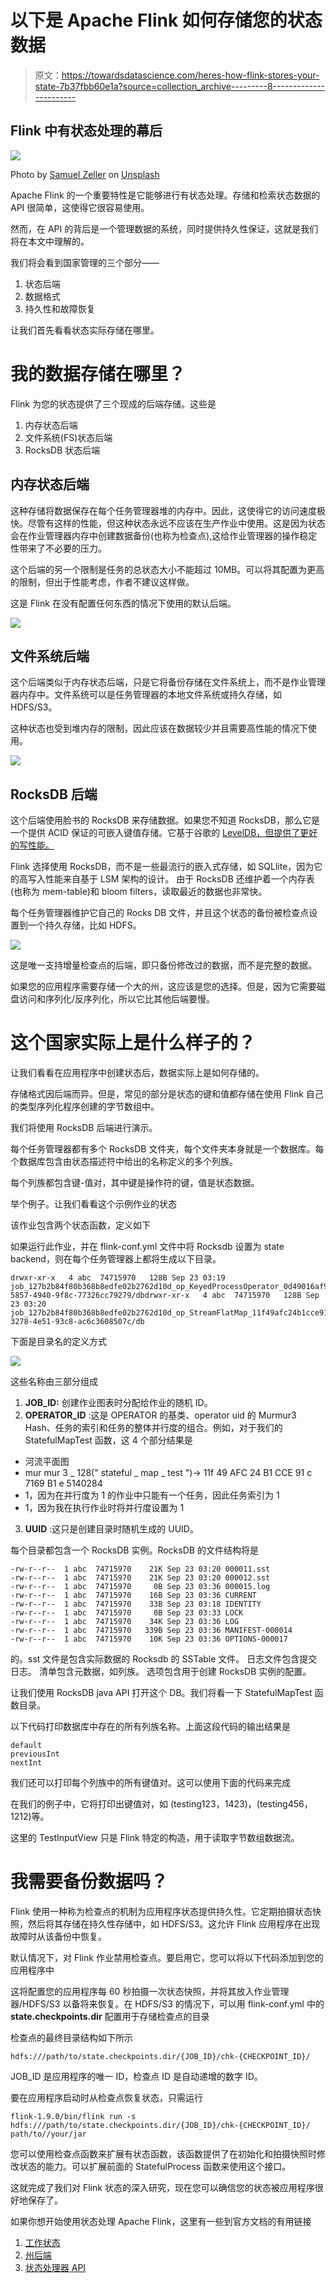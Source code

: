 # 以下是 Apache Flink 如何存储您的状态数据

> 原文：<https://towardsdatascience.com/heres-how-flink-stores-your-state-7b37fbb60e1a?source=collection_archive---------8----------------------->

## Flink 中有状态处理的幕后

![](img/9ef248763963c916f1df5d4e31d5ee76.png)

Photo by [Samuel Zeller](https://unsplash.com/@samuelzeller?utm_source=medium&utm_medium=referral) on [Unsplash](https://unsplash.com?utm_source=medium&utm_medium=referral)

Apache Flink 的一个重要特性是它能够进行有状态处理。存储和检索状态数据的 API 很简单，这使得它很容易使用。

然而，在 API 的背后是一个管理数据的系统，同时提供持久性保证，这就是我们将在本文中理解的。

我们将会看到国家管理的三个部分——

1.  状态后端
2.  数据格式
3.  持久性和故障恢复

让我们首先看看状态实际存储在哪里。

# 我的数据存储在哪里？

Flink 为您的状态提供了三个现成的后端存储。这些是

1.  内存状态后端
2.  文件系统(FS)状态后端
3.  RocksDB 状态后端

## 内存状态后端

这种存储将数据保存在每个任务管理器堆的内存中。因此，这使得它的访问速度极快。尽管有这样的性能，但这种状态永远不应该在生产作业中使用。这是因为状态会在作业管理器内存中创建数据备份(也称为检查点),这给作业管理器的操作稳定性带来了不必要的压力。

这个后端的另一个限制是任务的总状态大小不能超过 10MB。可以将其配置为更高的限制，但出于性能考虑，作者不建议这样做。

这是 Flink 在没有配置任何东西的情况下使用的默认后端。

![](img/1191ea4ee451c82a92a12e1b8e042186.png)

## 文件系统后端

这个后端类似于内存状态后端，只是它将备份存储在文件系统上，而不是作业管理器内存中。文件系统可以是任务管理器的本地文件系统或持久存储，如 HDFS/S3。

这种状态也受到堆内存的限制，因此应该在数据较少并且需要高性能的情况下使用。

![](img/32fc51092d52673f5dd9d79b1aa0e4c3.png)

## RocksDB 后端

这个后端使用脸书的 RocksDB 来存储数据。如果您不知道 RocksDB，那么它是一个提供 ACID 保证的可嵌入键值存储。它基于谷歌的 [LevelDB，但提供了更好的写性能。](https://github.com/google/leveldb)

Flink 选择使用 RocksDB，而不是一些最流行的嵌入式存储，如 SQLlite，因为它的高写入性能来自基于 LSM 架构的设计。
由于 RocksDB 还维护着一个内存表(也称为 mem-table)和 bloom filters，读取最近的数据也非常快。

每个任务管理器维护它自己的 Rocks DB 文件，并且这个状态的备份被检查点设置到一个持久存储，比如 HDFS。

![](img/6dd4d092e02a9cb3300c5efa615a1df6.png)

这是唯一支持增量检查点的后端，即只备份修改过的数据，而不是完整的数据。

如果您的应用程序需要存储一个大的州，这应该是您的选择。但是，因为它需要磁盘访问和序列化/反序列化，所以它比其他后端要慢。

# 这个国家实际上是什么样子的？

让我们看看在应用程序中创建状态后，数据实际上是如何存储的。

存储格式因后端而异。但是，常见的部分是状态的键和值都存储在使用 Flink 自己的类型序列化程序创建的字节数组中。

我们将使用 RocksDB 后端进行演示。

每个任务管理器都有多个 RocksDB 文件夹，每个文件夹本身就是一个数据库。每个数据库包含由状态描述符中给出的名称定义的多个列族。

每个列族都包含键-值对，其中键是操作符的键，值是状态数据。

举个例子。让我们看看这个示例作业的状态

该作业包含两个状态函数，定义如下

如果运行此作业，并在 flink-conf.yml 文件中将 Rocksdb 设置为 state backend，则在每个任务管理器上都将生成以下目录。

```
drwxr-xr-x   4 abc  74715970   128B Sep 23 03:19 job_127b2b84f80b368b8edfe02b2762d10d_op_KeyedProcessOperator_0d49016af99997646695a030f69aa7ee__1_1__uuid_65b50444-5857-4940-9f8c-77326cc79279/dbdrwxr-xr-x   4 abc  74715970   128B Sep 23 03:20 job_127b2b84f80b368b8edfe02b2762d10d_op_StreamFlatMap_11f49afc24b1cce91c7169b1e5140284__1_1__uuid_19b333d3-3278-4e51-93c8-ac6c3608507c/db
```

下面是目录名的定义方式

![](img/8566dce662214f1b99bc120f3a97a3e1.png)

这些名称由三部分组成

1.  **JOB_ID:** 创建作业图表时分配给作业的随机 ID。
2.  **OPERATOR_ID** :这是 OPERATOR 的基类、operator uid 的 Murmur3 Hash、任务的索引和任务的整体并行度的组合。例如，对于我们的 StatefulMapTest 函数，这 4 个部分结果是

*   河流平面图
*   mur mur 3 _ 128(" stateful _ map _ test ")-> 11f 49 AFC 24 B1 CCE 91 c 7169 B1 e 5140284
*   1，因为在并行度为 1 的作业中只能有一个任务，因此任务索引为 1
*   1，因为我在执行作业时将并行度设置为 1

3. **UUID** :这只是创建目录时随机生成的 UUID。

每个目录都包含一个 RocksDB 实例。RocksDB 的文件结构将是

```
-rw-r--r--  1 abc  74715970    21K Sep 23 03:20 000011.sst
-rw-r--r--  1 abc  74715970    21K Sep 23 03:20 000012.sst
-rw-r--r--  1 abc  74715970     0B Sep 23 03:36 000015.log
-rw-r--r--  1 abc  74715970    16B Sep 23 03:36 CURRENT
-rw-r--r--  1 abc  74715970    33B Sep 23 03:18 IDENTITY
-rw-r--r--  1 abc  74715970     0B Sep 23 03:33 LOCK
-rw-r--r--  1 abc  74715970    34K Sep 23 03:36 LOG
-rw-r--r--  1 abc  74715970   339B Sep 23 03:36 MANIFEST-000014
-rw-r--r--  1 abc  74715970    10K Sep 23 03:36 OPTIONS-000017
```

的。sst 文件是包含实际数据的 Rocksdb 的 SSTable 文件。
日志文件包含提交日志。
清单包含元数据，如列族。
选项包含用于创建 RocksDB 实例的配置。

让我们使用 RocksDB java API 打开这个 DB。我们将看一下 StatefulMapTest 函数目录。

以下代码打印数据库中存在的所有列族名称。上面这段代码的输出结果是

```
default
previousInt
nextInt
```

我们还可以打印每个列族中的所有键值对。这可以使用下面的代码来完成

在我们的例子中，它将打印出键值对，如
(testing123，1423)，(testing456，1212)等。

这里的 TestInputView 只是 Flink 特定的构造，用于读取字节数组数据流。

# 我需要备份数据吗？

Flink 使用一种称为检查点的机制为应用程序状态提供持久性。它定期拍摄状态快照，然后将其存储在持久性存储中，如 HDFS/S3。这允许 Flink 应用程序在出现故障时从该备份中恢复。

默认情况下，对 Flink 作业禁用检查点。要启用它，您可以将以下代码添加到您的应用程序中

这将配置您的应用程序每 60 秒拍摄一次状态快照，并将其放入作业管理器/HDFS/S3 以备将来恢复。在 HDFS/S3 的情况下，可以用 flink-conf.yml 中的 **state.checkpoints.dir** 配置用于存储检查点的目录

检查点的最终目录结构如下所示

```
hdfs:///path/to/state.checkpoints.dir/{JOB_ID}/chk-{CHECKPOINT_ID}/
```

JOB_ID 是应用程序的唯一 ID，检查点 ID 是自动递增的数字 ID。

要在应用程序启动时从检查点恢复状态，只需运行

```
flink-1.9.0/bin/flink run -s hdfs:///path/to/state.checkpoints.dir/{JOB_ID}/chk-{CHECKPOINT_ID}/ path/to//your/jar
```

您可以使用检查点函数来扩展有状态函数，该函数提供了在初始化和拍摄快照时修改状态的能力。可以扩展前面的 StatefulProcess 函数来使用这个接口。

这就完成了我们对 Flink 状态的深入研究，现在您可以确信您的状态被应用程序很好地保存了。

如果你想开始使用状态处理 Apache Flink，这里有一些到官方文档的有用链接

1.  [工作状态](https://ci.apache.org/projects/flink/flink-docs-stable/dev/stream/state/state.html)
2.  [州后端](https://ci.apache.org/projects/flink/flink-docs-release-1.9/ops/state/state_backends.html)
3.  [状态处理器 API](https://ci.apache.org/projects/flink/flink-docs-release-1.9/dev/libs/state_processor_api.html)